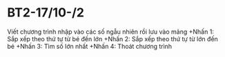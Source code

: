 # BT2-17/10-/2
Viết chương trình nhập vào các số ngẫu nhiên rồi lưu vào mảng
+Nhấn 1: Sắp xếp theo thứ tự từ bé đến lớn
+Nhấn 2: Sắp xếp theo thứ tự từ lớn đến bé
+Nhấn 3: Tìm số lớn nhất
+Nhấn 4: Thoát chương trình
